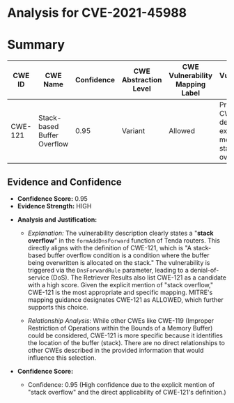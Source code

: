 # Analysis for CVE-2021-45988

# Summary
| CWE ID | CWE Name | Confidence | CWE Abstraction Level | CWE Vulnerability Mapping Label | CWE-Vulnerability Mapping Notes |
|---|---|---|---|---|---|
| CWE-121 | Stack-based Buffer Overflow | 0.95 | Variant | Allowed | Primary CWE: The description explicitly mentions a stack overflow. |

## Evidence and Confidence

*   **Confidence Score:** 0.95
*   **Evidence Strength:** HIGH

- **Analysis and Justification:**  
  - *Explanation:* The vulnerability description clearly states a "**stack overflow**" in the `formAddDnsForward` function of Tenda routers. This directly aligns with the definition of CWE-121, which is "A stack-based buffer overflow condition is a condition where the buffer being overwritten is allocated on the stack." The vulnerability is triggered via the `DnsForwardRule` parameter, leading to a denial-of-service (DoS). The Retriever Results also list CWE-121 as a candidate with a high score. Given the explicit mention of "stack overflow," CWE-121 is the most appropriate and specific mapping. MITRE's mapping guidance designates CWE-121 as ALLOWED, which further supports this choice.

  - *Relationship Analysis:* While other CWEs like CWE-119 (Improper Restriction of Operations within the Bounds of a Memory Buffer) could be considered, CWE-121 is more specific because it identifies the location of the buffer (stack). There are no direct relationships to other CWEs described in the provided information that would influence this selection.

- **Confidence Score:**  
  - Confidence: 0.95 (High confidence due to the explicit mention of "stack overflow" and the direct applicability of CWE-121's definition.)